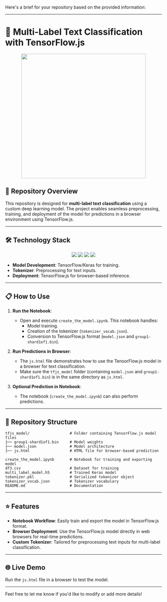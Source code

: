 Here's a brief for your repository based on the provided information:

---

# 🌟 **Multi-Label Text Classification with TensorFlow.js**

<p align="center">
  <img src="#" width="400" />
</p>

## 🚀 **Repository Overview**

This repository is designed for **multi-label text classification** using a custom deep learning model. The project enables seamless preprocessing, training, and deployment of the model for predictions in a browser environment using TensorFlow.js.

---

## 🛠️ **Technology Stack**

<p align="center">
  <img src="https://img.shields.io/badge/Python-3776AB?style=for-the-badge&logo=python&logoColor=white" />
  <img src="https://img.shields.io/badge/TensorFlow-FF6F00?style=for-the-badge&logo=tensorflow&logoColor=white" />
  <img src="https://img.shields.io/badge/TensorFlow.js-FF6F00?style=for-the-badge&logo=tensorflow&logoColor=white" />
  <img src="https://img.shields.io/badge/HTML5-E34F26?style=for-the-badge&logo=html5&logoColor=white" />
</p>

- **Model Development**: TensorFlow/Keras for training.
- **Tokenizer**: Preprocessing for text inputs.
- **Deployment**: TensorFlow.js for browser-based inference.

---

## 📋 **How to Use**

1. **Run the Notebook**:
   - Open and execute `create_the_model.ipynb`. This notebook handles:
     - Model training.
     - Creation of the tokenizer (`tokenizer_vocab.json`).
     - Conversion to TensorFlow.js format (`model.json` and `group1-shard1of1.bin`).

2. **Run Predictions in Browser**:
   - The `js.html` file demonstrates how to use the TensorFlow.js model in a browser for text classification.
   - Make sure the `tfjs_model` folder (containing `model.json` and `group1-shard1of1.bin`) is in the same directory as `js.html`.

3. **Optional Prediction in Notebook**:
   - The notebook (`create_the_model.ipynb`) can also perform predictions.

---

## 📂 **Repository Structure**

```plaintext
tfjs_model/                  # Folder containing TensorFlow.js model files
├── group1-shard1of1.bin     # Model weights
├── model.json               # Model architecture
├── js.html                  # HTML file for browser-based prediction

create_the_model.ipynb       # Notebook for training and exporting model
df3.csv                      # Dataset for training
multi_label_model.h5         # Trained Keras model
tokenizer.pkl                # Serialized tokenizer object
tokenizer_vocab.json         # Tokenizer vocabulary
README.md                    # Documentation
```

---

## ⭐ **Features**

- **Notebook Workflow**: Easily train and export the model in TensorFlow.js format.
- **Browser Deployment**: Use the TensorFlow.js model directly in web browsers for real-time predictions.
- **Custom Tokenizer**: Tailored for preprocessing text inputs for multi-label classification.

---

## 🌐 **Live Demo**

Run the `js.html` file in a browser to test the model.

--- 

Feel free to let me know if you'd like to modify or add more details!
